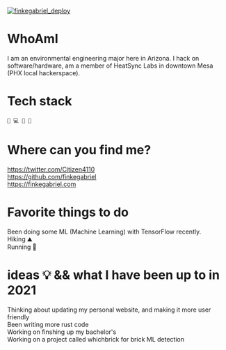 [![finkegabriel_deploy](https://github.com/finkegabriel/finkegabriel/actions/workflows/finkegabriel_deploy.yml/badge.svg)](https://github.com/finkegabriel/finkegabriel/actions/workflows/finkegabriel_deploy.yml)
# WhoAmI
I am an environmental engineering major here in Arizona. I hack on software/hardware, am a member of HeatSync Labs in downtown Mesa (PHX local hackerspace). 

# Tech stack
    🦀 💻 🐬 🐘 

# Where can you find me?

https://twitter.com/Citizen4110 <br />
https://github.com/finkegabriel <br />
https://finkegabriel.com

# Favorite things to do

Been doing some ML (Machine Learning) with TensorFlow recently. <br />
Hiking ⛰<br>
Running 🏃 <br>

# ideas 💡 && what I have been up to in 2021

Thinking about updating my personal website, and making it more user friendly <br>
Been writing more rust code <br>
Working on finshing up my bachelor's <br>
Working on a project called whichbrick for brick ML detection <br>